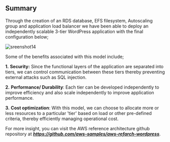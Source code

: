 ## ﻿Summary
 
Through the creation of an RDS database, EFS filesystem, Autoscaling group and application load balancer we have been able to deploy an independently scalable 3-tier WordPress application with the final configuration below;

![sreenshot14](summary_image71.png)

Some of the benefits associated with this model include;

**1.** **Security:**
Since the functional layers of the application are separated into tiers, we can control communication between these tiers thereby preventing external attacks such as SQL injection.

**2.** **Performance/ Durability**:
Each tier can be developed independently to improve efficiency and also scale independently to improve application performance.

**3.** **Cost optimization**:
With this model, we can choose to allocate more or less resources to a particular 'tier' based on load or other pre-defined criteria, thereby efficiently managing operational cost.

For more insight, you can visit the AWS reference architecture github repository at ***https://github.com/aws-samples/aws-refarch-wordpress***.
